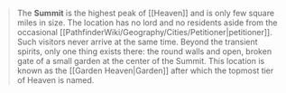 > The **Summit** is the highest peak of [[Heaven]] and is only few square miles in size. The location has no lord and no residents aside from the occasional [[PathfinderWiki/Geography/Cities/Petitioner|petitioner]]. Such visitors never arrive at the same time.
> Beyond the transient spirits, only one thing exists there: the round walls and open, broken gate of a small garden at the center of the Summit. This location is known as the [[Garden Heaven|Garden]] after which the topmost tier of Heaven is named.








